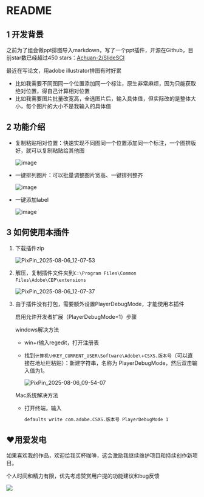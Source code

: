 # README

## 1 开发背景

之前为了组会做ppt排图导入markdown，写了一个ppt插件，开源在Github，目前star数已经超过450 stars：[Achuan-2/SlideSCI](https://github.com/Achuan-2/SlideSCI)

最近在写论文，用adobe illustrator排图有时好累

- 比如我需要不同图同一个位置添加同一个标注，原生非常麻烦，因为只能获取绝对位置，得自己计算相对位置
- 比如我需要图片批量改宽高，全选图片后，输入具体值，但实际改的是整体大小，每个图片的大小不是我输入的具体值

## 2 功能介绍

- 复制粘贴相对位置：快速实现不同图同一个位置添加同一个标注，一个图排版好，就可以复制粘贴给其他图

  ![image](https://assets.b3logfile.com/siyuan/1610205759005/assets/image-20250806121358-036gmd6.png)​
- 一键排列图片：可以批量调整图片宽高、一键排列整齐

  ![image](https://assets.b3logfile.com/siyuan/1610205759005/assets/image-20250806121535-4wmql7s.png)​
- 一键添加label

  ![image](https://assets.b3logfile.com/siyuan/1610205759005/assets/image-20250806121541-0tppy18.png)​

## 3 如何使用本插件

1. 下载插件zip

    ![PixPin_2025-08-06_12-07-53](https://assets.b3logfile.com/siyuan/1610205759005/assets/PixPin_2025-08-06_12-07-53-20250806120759-910uvu0.png)
2. 解压，复制插件文件夹到`C:\Program Files\Common Files\Adobe\CEP\extensions`​

    ![PixPin_2025-08-06_12-07-37](https://assets.b3logfile.com/siyuan/1610205759005/assets/PixPin_2025-08-06_12-07-37-20250806120739-cquahfa.png)
3. 由于插件没有打包，需要额外设置PlayerDebugMode，才能使用本插件

    启用允许开发者扩展（PlayerDebugMode=1）步骤

    windows解决方法

    - win+r输入regedit，打开注册表
    - 找到`计算机\HKEY_CURRENT_USER\Software\Adobe\`+`CSXS.版本号`（可以直接在地址栏粘贴）：新建字符串，名称为 PlayerDebugMode，然后双击输入值为1。

      ![PixPin_2025-08-06_09-54-07](https://assets.b3logfile.com/siyuan/1610205759005/assets/PixPin_2025-08-06_09-54-07-20250806095411-4s02uhq.png)

    Mac系统解决方法

    - 打开终端，输入

      ```bash
      defaults write com.adobe.CSXS.版本号 PlayerDebugMode 1
      ```

## ❤️用爱发电

如果喜欢我的作品，欢迎给我买杯咖啡，这会激励我继续维护项目和持续创作新项目。

个人时间和精力有限，优先考虑赞赏用户提的功能建议和bug反馈

![](https://camo.githubusercontent.com/8cf1ad8251e7cecf3dbd2f818706e8aad08aeab824c8bed49b6826f2df443000/68747470733a2f2f63646e2e6e6c61726b2e636f6d2f79757175652f302f323032342f6a7065672f313430383034362f313731343735343537333339332d39633766373062302d303565632d343839652d623561322d3161333766623638316636662e6a7065673f782d6f73732d70726f636573733d696d616765253246666f726d617425324377656270253246696e7465726c61636525324331)
